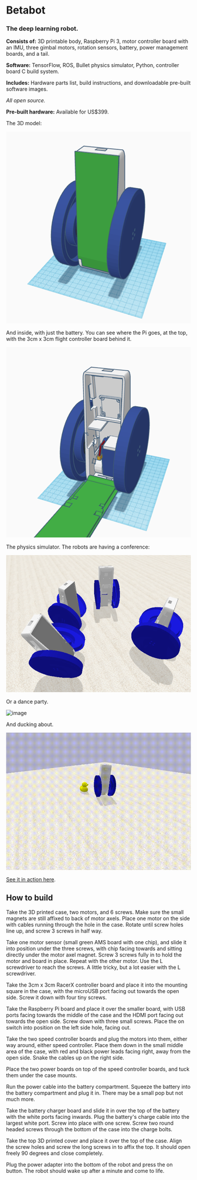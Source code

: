 # **Betabot**

### The deep learning robot.

**Consists of:** 3D printable body, Raspberry Pi 3, motor controller board with an IMU, three gimbal motors, rotation sensors, battery, power management boards, and a tail.

**Software:** TensorFlow, ROS, Bullet physics simulator, Python, controller board C build system.  

**Includes:** Hardware parts list, build instructions, and downloadable pre-built software images.

*All open source.*

**Pre-built hardware:** Available for US$399.


The 3D model:

![image](docs/betabot1.png)


And inside, with just the battery. You can see where the Pi goes, at the top, with the 3cm x 3cm flight controller board behind it.

![image](docs/betabot2.png)


The physics simulator. The robots are having a conference:

![image](docs/shot2.png)

Or a dance party.

![image](docs/betabot.gif)

And ducking about.

![image](docs/duck.gif)

[See it in action here](https://twitter.com/TomPJacobs/status/848138218755170305).

## How to build

Take the 3D printed case, two motors, and 6 screws. Make sure the small magnets are still affixed to back of motor axels. Place one motor on the side with cables running through the hole in the case. Rotate until screw holes line up, and screw 3 screws in half way.

Take one motor sensor (small green AMS board with one chip), and slide it into position under the three screws, with chip facing towards and sitting directly under the motor axel magnet. Screw 3 screws fully in to hold the motor and board in place. Repeat with the other motor. Use the L screwdriver to reach the screws. A little tricky, but a lot easier with the L screwdriver.

Take the 3cm x 3cm RacerX controller board and place it into the mounting square in the case, with the microUSB port facing out towards the open side. Screw it down with four tiny screws.

Take the Raspberry Pi board and place it over the smaller board, with USB ports facing towards the middle of the case and the HDMI port facing out towards the open side. Screw down with three small screws. Place the on switch into position on the left side hole, facing out.

Take the two speed controller boards and plug the motors into them, either way around, either speed controller. Place them down in the small middle area of the case, with red and black power leads facing right, away from the open side. Snake the cables up on the right side.

Place the two power boards on top of the speed controller boards, and tuck them under the case mounts. 

Run the power cable into the battery compartment. Squeeze the battery into the battery compartment and plug it in. There may be a small pop but not much more.

Take the battery charger board and slide it in over the top of the battery with the white ports facing inwards. Plug the battery's charge cable into the largest white port. Screw into place with one screw. Screw two round headed screws through the bottom of the case into the charge bolts.

Take the top 3D printed cover and place it over the top of the case. Align the screw holes and screw the long screws in to affix the top. It should open freely 90 degrees and close completely.

Plug the power adapter into the bottom of the robot and press the on button. The robot should wake up after a minute and come to life.


